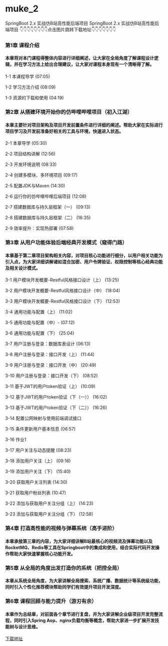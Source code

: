 # muke_2
SpringBoot 2.x 实战仿B站高性能后端项目
SpringBoot 2.x 实战仿B站高性能后端项目
👇👇👇👇👇👇👇👇点击图片跳转下载地址👇👇👇👇👇👇👇
### 第1章 课程介绍 

#### 本章将对本门课程得整体内容进行详细阐述，让大家在全局角度了解课程设计逻辑，并在学习方法上给出合理建议，让大家对课程本身现有一个清晰得了解。
1-1 本课程导学 (07:05)

1-2 学习方法介绍 (08:09)

1-3 资源的下载和使用 (04:19)


### 第2章 从搭建环境开始你的仿哔哩哔哩项目（初入江湖） 

#### 本章主要针对项目架构及项目开发前置条件进行详细的阐述。帮助大家在实际进行项目学习及开发前准备好相关的工具与环境，快速进入状态。
2-1 本章导学 (05:30)

2-2 项目结构讲解 (12:56)

2-3 开发环境说明 (08:33)

2-4 创建多模块、多环境项目 (09:17)

2-5 配置JDK与Maven (14:30)

2-6 运行你的仿哔哩哔哩后端项目 (12:08)

2-7 搭建数据库与持久层框架（一） (09:13)

2-8 搭建数据库与持久层框架（二） (16:35)

2-9 效率提升：实现热部署 (07:58)


### 第3章 从用户功能体验后端经典开发模式（窥得门路）

#### 本章基于第二章项目架构相关内容，对项目核心功能进行细分，以用户相关功能为引入点，为大家详细讲解诸如混合加密、用户令牌验证、权限控制等核心经典功能及相关设计模式。
3-1 用户模块开发概要-Restful风格接口设计（上） (13:25)

3-2 用户模块开发概要-Restful风格接口设计（中） (18:04)

3-3 用户模块开发概要-Restful风格接口设计（下） (12:53)

3-4 通用功能与配置（上） (11:02)

3-5 通用功能与配置（中）- (07:12)

3-6 通用功能与配置（下） (25:04)

3-7 用户注册与登录：数据库表设计 (06:13)

3-8 用户注册与登录：接口开发（上） (11:44)

3-9 用户注册与登录：接口开发（中） (20:49)

3-10 用户注册与登录：接口开发（下） (08:52)

3-11 基于JWT的用户token验证（上） (10:09)

3-12 基于JWT的用户token验证（下（一）） (16:02)

3-13 基于JWT的用户token验证（下（二）） (16:26)

3-14 配置公网映射与使用前端调试接口

3-15 条件更新用户基本信息 (06:57)

3-16 作业1

3-17 用户关注与动态提醒 (08:23)

3-18 添加用户关注（上） (09:16)

3-19 添加用户关注（下） (15:40)

3-20 获取用户关注列表 (14:30)

3-21 获取用户粉丝列表 (10:47)

3-22 添加与获取用户关注分组（上） (14:23)

3-23 添加与获取用户关注分组（下） (12:58)


### 第4章 打造高性能的视频与弹幕系统（高手进阶）
#### 本章承接第三章的内容，为大家详细讲解B站最核心的视频流及弹幕功能以及RocketMQ、Redis等工具在Springboot中的集成和使用，结合实际代码开发操作帮助大家快速掌握核心功能开发。

### 第5章 从全局的角度出发打造你的系统（把控全局）
#### 本章从系统全局角度，为大家讲解全局搜索、系统广播、数据统计等系统级功能，同时引入个性化推荐模块帮助同学们有效提升项目开发深度。

### 第6章 课程回顾与能力提升（游刃有余）
#### 本章作为总结章，对前面各个章节进行复盘，并为大家讲解企业级项目开发完整流程，同时引入Spring Aop、nginx负载均衡等概念，帮助大家进一步扩展开发技能树与设计思维。

[下载地址](https://51xueit.vip "下载地址")
